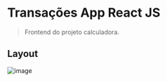 # Transações App React JS
> Frontend do projeto calculadora.


## Layout
![image](https://user-images.githubusercontent.com/50468893/114321548-b2a6be00-9af1-11eb-8919-de4985d8cf84.png)
